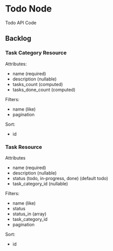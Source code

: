 # Todo Node

Todo API Code

## Backlog

### Task Category Resource

Attributes:

- name (required)
- description (nullable)
- tasks_count (computed)
- tasks_done_count (computed)

Filters:

- name (like)
- pagination

Sort:

- id

### Task Resource

Attributes

- name (required)
- description (nullable)
- status (todo, in-progress, done) (default todo)
- task_category_id (nullable)

Filters:

- name (like)
- status
- status_in (array)
- task_category_id
- pagination

Sort:

- id
